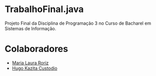# TrabalhoFinal.java

Projeto Final da Disciplina de Programação 3 no Curso de Bacharel em Sistemas de Informação.

# Colaboradores

* [Maria Laura Roriz ](https://github.com/mariialauraa) 
* [Hugo Kazita Custodio ](https://github.com/HugoKazita)
  
